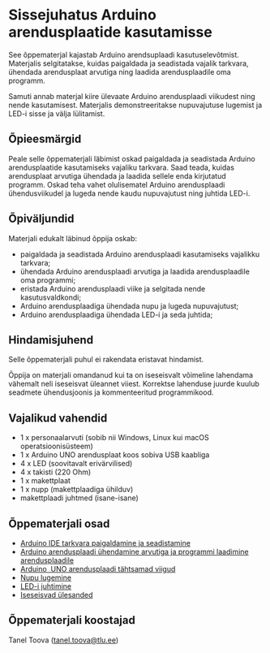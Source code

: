 # Sissejuhatus Arduino arendusplaatide kasutamisse

See õppematerjal kajastab Arduino arendsuplaadi kasutuselevõtmist. Materjalis selgitatakse, kuidas paigaldada ja seadistada vajalik tarkvara, ühendada arendusplaat arvutiga ning laadida arendusplaadile oma programm.

Samuti annab materjal kiire ülevaate Arduino arendusplaadi viikudest ning nende kasutamisest. Materjalis demonstreeritakse nupuvajutuse lugemist ja LED-i sisse ja välja lülitamist.
## Õpieesmärgid
Peale selle õppematerjali läbimist oskad paigaldada ja seadistada Arduino arendusplaatide kasutamiseks vajaliku tarkvara. Saad teada, kuidas arendusplaat arvutiga ühendada ja laadida sellele enda kirjutatud programm. Oskad teha vahet olulisematel Arduino arendusplaadi ühendusviikudel ja lugeda nende kaudu nupuvajutust ning juhtida LED-i.  

## Õpiväljundid

Materjali edukalt läbinud õppija oskab:

*   paigaldada ja seadistada Arduino arendusplaadi kasutamiseks vajalikku tarkvara;
*   ühendada Arduino arendusplaadi arvutiga ja laadida arendusplaadile oma programmi;
*   eristada Arduino arendusplaadi viike ja selgitada nende kasutusvaldkondi;
*   Arduino arendusplaadiga ühendada nupu ja lugeda nupuvajutust;
*   Arduino arendusplaadiga ühendada LED-i ja seda juhtida;

## Hindamisjuhend
Selle õppematerjali puhul ei rakendata eristavat hindamist. 

Õppija on materjali omandanud kui ta on iseseisvalt võimeline lahendama vähemalt neli iseseisvat üleannet viiest. Korrektse lahenduse juurde kuulub seadmete ühendusjoonis ja kommenteeritud programmikood. 

## Vajalikud vahendid

*   1 x personaalarvuti (sobib nii Windows, Linux kui macOS operatsioonisüsteem)
*   1 x Arduino UNO arendusplaat koos sobiva USB kaabliga
*   4 x LED (soovitavalt erivärvilised)
*   4 x takisti (220 Ohm)
*   1 x makettplaat
*   1 x nupp (makettplaadiga ühilduv)
*   makettplaadi juhtmed (isane-isane)

## Õppematerjali osad

*   [Arduino IDE tarkvara paigaldamine ja seadistamine](https://github.com/nullyks/Arduino-sissejuhatus/blob/main/materjalid/1_Tarkvara_paigaldamine_ja_seadistamine.md)
*   [Arduino arendusplaadi ühendamine arvutiga ja programmi laadimine arendusplaadile](https://github.com/nullyks/Arduino-sissejuhatus/blob/main/materjalid/2_Ühendamine_ja_üleslaadimine.md)
*   [Arduino  UNO arendusplaadi tähtsamad viigud](https://github.com/nullyks/Arduino-sissejuhatus/blob/main/materjalid/3_Arduino_UNO_viigud.md)
*   [Nupu lugemine](https://github.com/nullyks/Arduino-sissejuhatus/blob/main/materjalid/4_Nupu_lugemine.md)
*   [LED-i juhtimine](https://github.com/nullyks/Arduino-sissejuhatus/blob/main/materjalid/5_LED_juhtimine.md)
*   [Iseseisvad ülesanded](https://github.com/nullyks/Arduino-sissejuhatus/blob/main/materjalid/6_Iseseisvad_ülesanded.md)

## Õppematerjali koostajad

Tanel Toova (tanel.toova@tlu.ee)